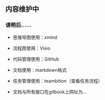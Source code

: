  ## 内容维护中 
 
 
 
 ### 请稍后...... 



  * 思维导图使用：xmind 

  * 流程图使用：Visio 

  * 代码管理使用：GitHub 
  
  * 文档使用：markdown格式 

  * 任务管理使用：teambition（查看任务流程）

  * 文档与所有接口在gitbook上网址为... 